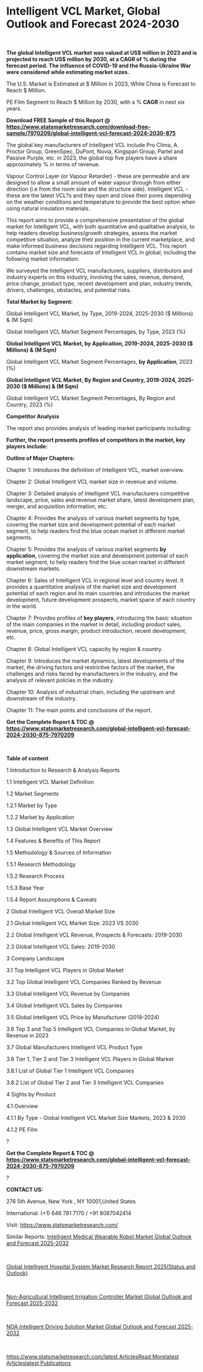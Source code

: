<h1>Intelligent VCL Market, Global Outlook and Forecast 2024-2030</h1><br/><p><strong>The global Intelligent VCL market was valued at US$ million in 2023 and is projected to reach US$ million by 2030, at a <strong>CAGR</strong> of % during the forecast period. The influence of COVID-19 and the Russia-Ukraine War were considered while estimating market sizes.</strong></p>
 
 
 
 <p>The U.S. Market is Estimated at $ Million in 2023, While China is Forecast to Reach $ Million.</p>
 
 
 
 <p>PE Film Segment to Reach $ Million by 2030, with a % <strong>CAGR</strong> in next six years.</p>
 
 
 
 <p><strong>Download FREE Sample of this Report @ <a href="https://www.statsmarketresearch.com/download-free-sample/7970209/global-intelligent-vcl-forecast-2024-2030-875">https://www.statsmarketresearch.com/download-free-sample/7970209/global-intelligent-vcl-forecast-2024-2030-875</a></strong></p>
 
 
 
 <p>The global key manufacturers of Intelligent VCL include Pro Clima, A. Proctor Group, GreenSpec, DuPont, Novia, Kingspan Group, Partel and Passive Purple, etc. in 2023, the global top five players have a share approximately % in terms of revenue.</p>
 
 
 
 <p>Vapour Control Layer (or Vapour Retarder) - these are permeable and are designed to allow a small amount of water vapour through from either direction (i.e from the room side and the structure side). Intelligent VCL - these are the latest VCL?s and they open and close their pores depending on the weather conditions and temperature to provide the best option when using natural insulation materials.</p>
 
 
 
 <p>This report aims to provide a comprehensive presentation of the global market for Intelligent VCL, with both quantitative and qualitative analysis, to help readers develop business/growth strategies, assess the market competitive situation, analyze their position in the current marketplace, and make informed business decisions regarding Intelligent VCL. This report contains market size and forecasts of Intelligent VCL in global, including the following market information:</p>
 
 
 
 <p>We surveyed the Intelligent VCL manufacturers, suppliers, distributors and industry experts on this industry, involving the sales, revenue, demand, price change, product type, recent development and plan, industry trends, drivers, challenges, obstacles, and potential risks.</p>
 
 
 
 <p><strong>Total Market by Segment:</strong></p>
 
 
 
 <p>Global Intelligent VCL Market, by Type, 2019-2024, 2025-2030 ($ Millions) & (M Sqm)</p>
 
 
 
 <p>Global Intelligent VCL Market Segment Percentages, by Type, 2023 (%)</p>
 
 
 
 <p><strong>Global Intelligent VCL Market, <strong>by Application</strong>, 2019-2024, 2025-2030 ($ Millions) & (M Sqm)</strong></p>
 
 
 
 <p>Global Intelligent VCL Market Segment Percentages, <strong>by Application</strong>, 2023 (%)</p>
 
 
 
 <p><strong>Global Intelligent VCL Market, By Region and Country, 2019-2024, 2025-2030 ($ Millions) & (M Sqm)</strong></p>
 
 
 
 <p>Global Intelligent VCL Market Segment Percentages, By Region and Country, 2023 (%)</p>
 
 
 
 <p><strong>Competitor Analysis</strong></p>
 
 
 
 <p>The report also provides analysis of leading market participants including:</p>
 
 
 
 <p><strong>Further, the report presents profiles of competitors in the market, <strong>key players</strong> include:</strong></p>
 
 
 
 <p><strong>Outline of Major Chapters:</strong></p>
 
 
 
 <p>Chapter 1: Introduces the definition of Intelligent VCL, market overview.</p>
 
 
 
 <p>Chapter 2: Global Intelligent VCL market size in revenue and volume.</p>
 
 
 
 <p>Chapter 3: Detailed analysis of Intelligent VCL manufacturers competitive landscape, price, sales and revenue market share, latest development plan, merger, and acquisition information, etc.</p>
 
 
 
 <p>Chapter 4: Provides the analysis of various market segments by type, covering the market size and development potential of each market segment, to help readers find the blue ocean market in different market segments.</p>
 
 
 
 <p>Chapter 5: Provides the analysis of various market segments <strong>by application</strong>, covering the market size and development potential of each market segment, to help readers find the blue ocean market in different downstream markets.</p>
 
 
 
 <p>Chapter 6: Sales of Intelligent VCL in regional level and country level. It provides a quantitative analysis of the market size and development potential of each region and its main countries and introduces the market development, future development prospects, market space of each country in the world.</p>
 
 
 
 <p>Chapter 7: Provides profiles of <strong>key players</strong>, introducing the basic situation of the main companies in the market in detail, including product sales, revenue, price, gross margin, product introduction, recent development, etc.</p>
 
 
 
 <p>Chapter 8: Global Intelligent VCL capacity by region & country.</p>
 
 
 
 <p>Chapter 9: Introduces the market dynamics, latest developments of the market, the driving factors and restrictive factors of the market, the challenges and risks faced by manufacturers in the industry, and the analysis of relevant policies in the industry.</p>
 
 
 
 <p>Chapter 10: Analysis of industrial chain, including the upstream and downstream of the industry.</p>
 
 
 
 <p>Chapter 11: The main points and conclusions of the report.</p>
 
 
 
 <div><b>Get the Complete Report & TOC @ <a href="https://www.statsmarketresearch.com/global-intelligent-vcl-forecast-2024-2030-875-7970209">https://www.statsmarketresearch.com/global-intelligent-vcl-forecast-2024-2030-875-7970209</a></b></div>
 
 
 
 <p><br />
 
 <b>Table of content</b></p>
 
 
 
 <p>1 Introduction to Research & Analysis Reports<br />
 
 1.1 Intelligent VCL Market Definition<br />
 
 1.2 Market Segments<br />
 
 1.2.1 Market by Type<br />
 
 1.2.2 Market by Application<br />
 
 1.3 Global Intelligent VCL Market Overview<br />
 
 1.4 Features & Benefits of This Report<br />
 
 1.5 Methodology & Sources of Information<br />
 
 1.5.1 Research Methodology<br />
 
 1.5.2 Research Process<br />
 
 1.5.3 Base Year<br />
 
 1.5.4 Report Assumptions & Caveats<br />
 
 2 Global Intelligent VCL Overall Market Size<br />
 
 2.1 Global Intelligent VCL Market Size: 2023 VS 2030<br />
 
 2.2 Global Intelligent VCL Revenue, Prospects & Forecasts: 2019-2030<br />
 
 2.3 Global Intelligent VCL Sales: 2019-2030<br />
 
 3 Company Landscape<br />
 
 3.1 Top Intelligent VCL Players in Global Market<br />
 
 3.2 Top Global Intelligent VCL Companies Ranked by Revenue<br />
 
 3.3 Global Intelligent VCL Revenue by Companies<br />
 
 3.4 Global Intelligent VCL Sales by Companies<br />
 
 3.5 Global Intelligent VCL Price by Manufacturer (2019-2024)<br />
 
 3.6 Top 3 and Top 5 Intelligent VCL Companies in Global Market, by Revenue in 2023<br />
 
 3.7 Global Manufacturers Intelligent VCL Product Type<br />
 
 3.8 Tier 1, Tier 2 and Tier 3 Intelligent VCL Players in Global Market<br />
 
 3.8.1 List of Global Tier 1 Intelligent VCL Companies<br />
 
 3.8.2 List of Global Tier 2 and Tier 3 Intelligent VCL Companies<br />
 
 4 Sights by Product<br />
 
 4.1 Overview<br />
 
 4.1.1 By Type - Global Intelligent VCL Market Size Markets, 2023 & 2030<br />
 
 4.1.2 PE Film<br />
 
 ? </p>
 
 
 
 <div><b>Get the Complete Report & TOC @ <a href="https://www.statsmarketresearch.com/global-intelligent-vcl-forecast-2024-2030-875-7970209">https://www.statsmarketresearch.com/global-intelligent-vcl-forecast-2024-2030-875-7970209</a></b></div>
 
 
 
 <p>? </p>
 
 
 
 <p><b>CONTACT US:</b><br />
 
 276 5th Avenue, New York , NY 10001,United States<br />
 
 International: (+1) 646 781 7170 / +91 8087042414<br />
 
 Visit: <a href="https://www.statsmarketresearch.com/">https://www.statsmarketresearch.com/</a><br />
 
 Similar Reports: <a href="https://www.statsmarketresearch.com/global-intelligent-vcl-forecast-2024-2030-875-7970209">Intelligent Medical Wearable Robot Market Global Outlook and Forecast 2025-2032 </a><br />
 
 <br />
 
 <a href="https://www.statsmarketresearch.com/global-intelligent-vcl-forecast-2024-2030-875-7970209">Global Intelligent Hospital System Market Research Report 2025(Status and Outlook)</a><br />
 
 <br />
 
 <a href="https://www.statsmarketresearch.com/global-intelligent-vcl-forecast-2024-2030-875-7970209">Non-Agricultural Intelligent Irrigation Controller Market Global Outlook and Forecast 2025-2032</a><br />
 
 <br />
 
 <a href="https://www.statsmarketresearch.com/global-intelligent-vcl-forecast-2024-2030-875-7970209">NOA Intelligent Driving Solution Market Global Outlook and Forecast 2025-2032</a><br />
 
 <br />
 
 <a href="https://gyeongbokgung.com">https://www.statsmarketresearch.com/</a><a href="https://hallyeomaritime.com">latest Articles</a><a href="https://jingwansa.com">Read More</a><a href="https://nguoiviet.jp/">latest Articles</a><a href="https://www.intelmarketresearch.com/">latest Publications</a></p>